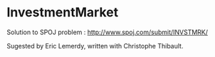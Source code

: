 InvestmentMarket
================
Solution to SPOJ problem : http://www.spoj.com/submit/INVSTMRK/

Sugested by Eric Lemerdy, written with Christophe Thibault.
